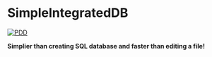 # SimpleIntegratedDB
[![PDD](https://img.shields.io/badge/C#PCX01-blue)](https://docs.google.com/document/d/1WklC7uUxb0f2fIU8F1iiW3T_hbpQSNKuQ2hqFdNAmfU/edit?usp=sharing)

**Simplier than creating SQL database and faster than editing a file!**
